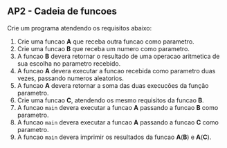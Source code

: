 ## AP2 - Cadeia de funcoes

Crie um programa atendendo os requisitos abaixo:

1. Crie uma funcao **A** que receba outra funcao como parametro.
2. Crie uma funcao **B** que receba um numero como parametro.
3. A funcao **B** devera retornar o resultado de uma operacao aritmetica de sua escolha no parametro recebido.
4. A funcao **A** devera executar a funcao recebida como parametro duas vezes, passando numeros aleatorios.
5. A funcao **A** devera retornar a soma das duas execucões da função parametro.
6. Crie uma funcao **C**, atendendo os mesmo requisitos da funcao **B**.
7. A funcao `main` devera executar a funcao **A** passando a funcao **B** como parametro.
8. A funcao `main` devera executar a funcao **A** passando a funcao **C** como parametro.
9. A funcao `main` devera imprimir os resultados da funcao **A**(**B**) e **A**(**C**).
